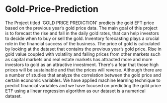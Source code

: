 # Gold-Price-Prediction
The Project titled 'GOLD PRICE PREDICTION' predicts the gold EFT price based on the previous year’s gold
price data. The main goal of this project is to forecast the rise and fall in the daily gold rates, that can help
investors to decide when to buy or sell the gold. Inventory forecasting plays a crucial role in the financial
success of the business. The price of gold is calculated by looking at the dataset that contains the previous
year’s gold price. Rise in gold value coupled with volatility and falling prices from other markets such as capital
markets and real estate markets has attracted more and more investors to gold as an attractive investment.
There's a fear that those high prices will be sustainable and that the prices will reverse. Although there are a
number of studies that analyze the correlation between the gold price and certain economic variables. We have
applied machine learning technique to predict financial variables and we have focused on predicting the gold
price ETF using a linear regression algorithm as our dataset is a numerical dataset.


